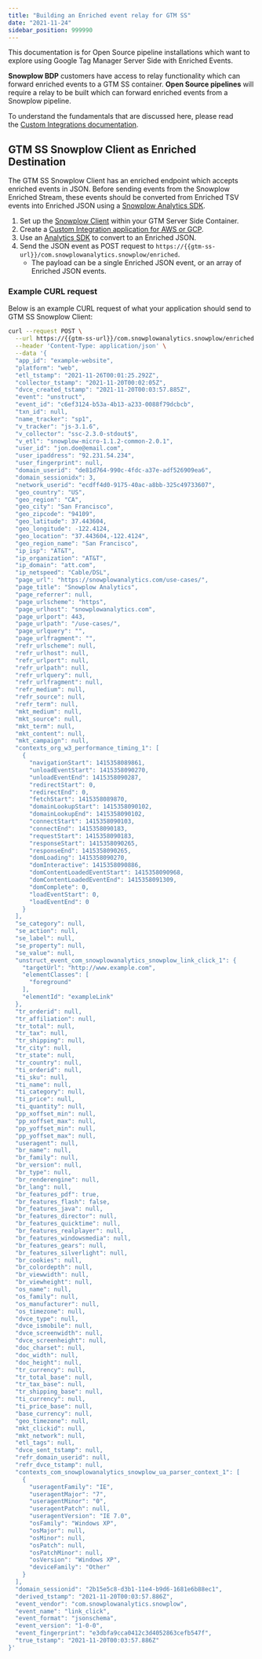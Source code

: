 ```yaml
---
title: "Building an Enriched event relay for GTM SS"
date: "2021-11-24"
sidebar_position: 999990
---
```


This documentation is for Open Source pipeline installations which want to explore using Google Tag Manager Server Side with Enriched Events.

**Snowplow BDP** customers have access to relay functionality which can forward enriched events to a GTM SS container. **Open Source pipelines** will require a relay to be built which can forward enriched events from a Snowplow pipeline.

To understand the fundamentals that are discussed here, please read the [Custom Integrations documentation](/docs/forwarding-events-to-destinations/forwarding-events/custom-integrations/index.md).

## GTM SS Snowplow Client as Enriched Destination

The GTM SS Snowplow Client has an enriched endpoint which accepts enriched events in JSON. Before sending events from the Snowplow Enriched Stream, these events should be converted from Enriched TSV events into Enriched JSON using a [Snowplow Analytics SDK](/docs/modeling-your-data/analytics-sdk/index.md).

1. Set up the [Snowplow Client](/docs/forwarding-events-to-destinations/forwarding-events/google-tag-manager-server-side/snowplow-client-for-gtm-ss/index.md) within your GTM Server Side Container.
2. Create a [Custom Integration application for AWS or GCP](/docs/forwarding-events-to-destinations/forwarding-events/custom-integrations/index.md).
3. Use an [Analytics SDK](/docs/modeling-your-data/analytics-sdk/index.md) to convert to an Enriched JSON.
4. Send the JSON event as POST request to `https://{{gtm-ss-url}}/com.snowplowanalytics.snowplow/enriched`.
    - The payload can be a single Enriched JSON event, or an array of Enriched JSON events.

### Example CURL request

Below is an example CURL request of what your application should send to GTM SS Snowplow Client:

```bash
curl --request POST \
  --url https://{{gtm-ss-url}}/com.snowplowanalytics.snowplow/enriched \
  --header 'Content-Type: application/json' \
  --data '{
  "app_id": "example-website",
  "platform": "web",
  "etl_tstamp": "2021-11-26T00:01:25.292Z",
  "collector_tstamp": "2021-11-20T00:02:05Z",
  "dvce_created_tstamp": "2021-11-20T00:03:57.885Z",
  "event": "unstruct",
  "event_id": "c6ef3124-b53a-4b13-a233-0088f79dcbcb",
  "txn_id": null,
  "name_tracker": "sp1",
  "v_tracker": "js-3.1.6",
  "v_collector": "ssc-2.3.0-stdout$",
  "v_etl": "snowplow-micro-1.1.2-common-2.0.1",
  "user_id": "jon.doe@email.com",
  "user_ipaddress": "92.231.54.234",
  "user_fingerprint": null,
  "domain_userid": "de81d764-990c-4fdc-a37e-adf526909ea6",
  "domain_sessionidx": 3,
  "network_userid": "ecdff4d0-9175-40ac-a8bb-325c49733607",
  "geo_country": "US",
  "geo_region": "CA",
  "geo_city": "San Francisco",
  "geo_zipcode": "94109",
  "geo_latitude": 37.443604,
  "geo_longitude": -122.4124,
  "geo_location": "37.443604,-122.4124",
  "geo_region_name": "San Francisco",
  "ip_isp": "AT&T",
  "ip_organization": "AT&T",
  "ip_domain": "att.com",
  "ip_netspeed": "Cable/DSL",
  "page_url": "https://snowplowanalytics.com/use-cases/",
  "page_title": "Snowplow Analytics",
  "page_referrer": null,
  "page_urlscheme": "https",
  "page_urlhost": "snowplowanalytics.com",
  "page_urlport": 443,
  "page_urlpath": "/use-cases/",
  "page_urlquery": "",
  "page_urlfragment": "",
  "refr_urlscheme": null,
  "refr_urlhost": null,
  "refr_urlport": null,
  "refr_urlpath": null,
  "refr_urlquery": null,
  "refr_urlfragment": null,
  "refr_medium": null,
  "refr_source": null,
  "refr_term": null,
  "mkt_medium": null,
  "mkt_source": null,
  "mkt_term": null,
  "mkt_content": null,
  "mkt_campaign": null,
  "contexts_org_w3_performance_timing_1": [
    {
      "navigationStart": 1415358089861,
      "unloadEventStart": 1415358090270,
      "unloadEventEnd": 1415358090287,
      "redirectStart": 0,
      "redirectEnd": 0,
      "fetchStart": 1415358089870,
      "domainLookupStart": 1415358090102,
      "domainLookupEnd": 1415358090102,
      "connectStart": 1415358090103,
      "connectEnd": 1415358090183,
      "requestStart": 1415358090183,
      "responseStart": 1415358090265,
      "responseEnd": 1415358090265,
      "domLoading": 1415358090270,
      "domInteractive": 1415358090886,
      "domContentLoadedEventStart": 1415358090968,
      "domContentLoadedEventEnd": 1415358091309,
      "domComplete": 0,
      "loadEventStart": 0,
      "loadEventEnd": 0
    }
  ],
  "se_category": null,
  "se_action": null,
  "se_label": null,
  "se_property": null,
  "se_value": null,
  "unstruct_event_com_snowplowanalytics_snowplow_link_click_1": {
    "targetUrl": "http://www.example.com",
    "elementClasses": [
      "foreground"
    ],
    "elementId": "exampleLink"
  },
  "tr_orderid": null,
  "tr_affiliation": null,
  "tr_total": null,
  "tr_tax": null,
  "tr_shipping": null,
  "tr_city": null,
  "tr_state": null,
  "tr_country": null,
  "ti_orderid": null,
  "ti_sku": null,
  "ti_name": null,
  "ti_category": null,
  "ti_price": null,
  "ti_quantity": null,
  "pp_xoffset_min": null,
  "pp_xoffset_max": null,
  "pp_yoffset_min": null,
  "pp_yoffset_max": null,
  "useragent": null,
  "br_name": null,
  "br_family": null,
  "br_version": null,
  "br_type": null,
  "br_renderengine": null,
  "br_lang": null,
  "br_features_pdf": true,
  "br_features_flash": false,
  "br_features_java": null,
  "br_features_director": null,
  "br_features_quicktime": null,
  "br_features_realplayer": null,
  "br_features_windowsmedia": null,
  "br_features_gears": null,
  "br_features_silverlight": null,
  "br_cookies": null,
  "br_colordepth": null,
  "br_viewwidth": null,
  "br_viewheight": null,
  "os_name": null,
  "os_family": null,
  "os_manufacturer": null,
  "os_timezone": null,
  "dvce_type": null,
  "dvce_ismobile": null,
  "dvce_screenwidth": null,
  "dvce_screenheight": null,
  "doc_charset": null,
  "doc_width": null,
  "doc_height": null,
  "tr_currency": null,
  "tr_total_base": null,
  "tr_tax_base": null,
  "tr_shipping_base": null,
  "ti_currency": null,
  "ti_price_base": null,
  "base_currency": null,
  "geo_timezone": null,
  "mkt_clickid": null,
  "mkt_network": null,
  "etl_tags": null,
  "dvce_sent_tstamp": null,
  "refr_domain_userid": null,
  "refr_dvce_tstamp": null,
  "contexts_com_snowplowanalytics_snowplow_ua_parser_context_1": [
    {
      "useragentFamily": "IE",
      "useragentMajor": "7",
      "useragentMinor": "0",
      "useragentPatch": null,
      "useragentVersion": "IE 7.0",
      "osFamily": "Windows XP",
      "osMajor": null,
      "osMinor": null,
      "osPatch": null,
      "osPatchMinor": null,
      "osVersion": "Windows XP",
      "deviceFamily": "Other"
    }
  ],
  "domain_sessionid": "2b15e5c8-d3b1-11e4-b9d6-1681e6b88ec1",
  "derived_tstamp": "2021-11-20T00:03:57.886Z",
  "event_vendor": "com.snowplowanalytics.snowplow",
  "event_name": "link_click",
  "event_format": "jsonschema",
  "event_version": "1-0-0",
  "event_fingerprint": "e3dbfa9cca0412c3d4052863cefb547f",
  "true_tstamp": "2021-11-20T00:03:57.886Z"
}'
```
